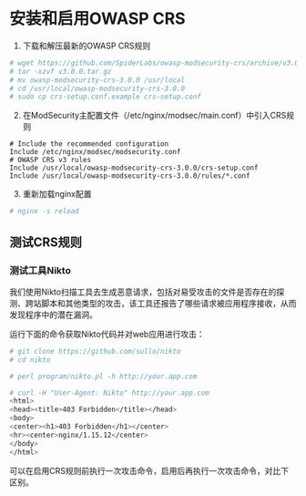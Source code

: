 # 安装和启用OWASP CRS

1. 下载和解压最新的OWASP CRS规则
```sh
# wget https://github.com/SpiderLabs/owasp-modsecurity-crs/archive/v3.0.0.tar.gz
# tar -xzvf v3.0.0.tar.gz
# mv owasp-modsecurity-crs-3.0.0 /usr/local
# cd /usr/local/owasp-modsecurity-crs-3.0.0
# sudo cp crs-setup.conf.example crs-setup.conf
```

2. 在ModSecurity主配置文件（/etc/nginx/modsec/main.conf）中引入CRS规则
```
# Include the recommended configuration
Include /etc/nginx/modsec/modsecurity.conf
# OWASP CRS v3 rules
Include /usr/local/owasp-modsecurity-crs-3.0.0/crs-setup.conf
Include /usr/local/owasp-modsecurity-crs-3.0.0/rules/*.conf
```

3. 重新加载nginx配置
```sh
# nginx -s reload
```

## 测试CRS规则

### 测试工具Nikto

我们使用Nikto扫描工具去生成恶意请求，包括对易受攻击的文件是否存在的探测、跨站脚本和其他类型的攻击，该工具还报告了哪些请求被应用程序接收，从而发现程序中的潜在漏洞。

运行下面的命令获取Nikto代码并对web应用进行攻击：
```sh
# git clone https://github.com/sullo/nikto
# cd nikto

# perl program/nikto.pl -h http://your.app.com

# curl -H "User-Agent: Nikto" http://your.app.com
<html>
<head><title>403 Forbidden</title></head>
<body>
<center><h1>403 Forbidden</h1></center>
<hr><center>nginx/1.15.12</center>
</body>
</html>
```

可以在启用CRS规则前执行一次攻击命令，启用后再执行一次攻击命令，对比下区别。

